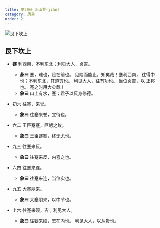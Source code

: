 ```yaml
---
title: 第39卦 水山蹇(jiǎn)
category: 周易
order: 2
---
```


![艮下坎上](https://upload.wikimedia.org/wikipedia/commons/c/c7/Yijing-39.png)

## 艮下坎上

* **蹇** 利西南，不利东北；利见大人，贞吉。
  * **彖曰** 蹇，难也，险在前也。 见险而能止，知矣哉！蹇利西南， 往得中 也；不利东北，其道穷也。 利见大人，往有功也。 当位贞吉，以 正邦也。 蹇之时用大矣哉！
  * **象曰** 山上有水，蹇；君子以反身修德。

* 初六 往蹇，来誉。
  * **象曰** 往蹇来誉，宜待也。

* 六二 王臣蹇蹇，匪躬之故。
  * **象曰** 王臣蹇蹇，终无尤也。

* 九三 往蹇来反。
  * **象曰** 往蹇来反，内喜之也。

* 六四 往蹇来连。
  * **象曰** 往蹇来连，当位实也。

* 九五 大蹇朋来。
  * **象曰** 大蹇朋来，以中节也。

* 上六 往蹇来硕，吉；利见大人。
  * **象曰** 往蹇来硕，志在内也。 利见大人，以从贵也。